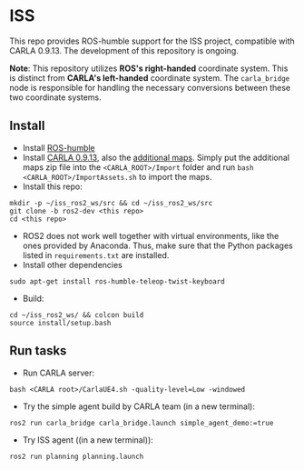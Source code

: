 # ISS
This repo provides ROS-humble support for the ISS project, compatible with CARLA 0.9.13. The development of this repository is ongoing.

**Note**: This repository utilizes **ROS's right-handed** coordinate system. This is distinct from **CARLA's left-handed** coordinate system. The ``carla_bridge`` node is responsible for handling the necessary conversions between these two coordinate systems.

## Install
- Install [ROS-humble](http://wiki.ros.org/humble/Installation/Ubuntu) 
- Install [CARLA 0.9.13](https://carla.readthedocs.io/en/0.9.13/start_quickstart/), also the [additional maps](https://carla-releases.s3.eu-west-3.amazonaws.com/Linux/AdditionalMaps_0.9.13.tar.gz). Simply put the additional maps zip file into the `<CARLA_ROOT>/Import` folder and run `bash <CARLA_ROOT>/ImportAssets.sh` to import the maps.
- Install this repo:
```
mkdir -p ~/iss_ros2_ws/src && cd ~/iss_ros2_ws/src
git clone -b ros2-dev <this repo>
cd <this repo>
```
- ROS2 does not work well together with virtual environments, like the ones provided by Anaconda. Thus, make sure that the Python packages listed in `requirements.txt` are installed.
- Install other dependencies
```
sudo apt-get install ros-humble-teleop-twist-keyboard
```
- Build:
```
cd ~/iss_ros2_ws/ && colcon build
source install/setup.bash
```

## Run tasks
- Run CARLA server:
```
bash <CARLA root>/CarlaUE4.sh -quality-level=Low -windowed
```
- Try the simple agent build by CARLA team (in a new terminal):
```
ros2 run carla_bridge carla_bridge.launch simple_agent_demo:=true
``` 
- Try ISS agent ((in a new terminal)):
```
ros2 run planning planning.launch
```
